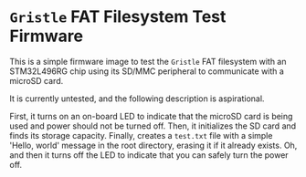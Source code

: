# `Gristle` FAT Filesystem Test Firmware

This is a simple firmware image to test the `Gristle` FAT filesystem with an STM32L496RG chip using its SD/MMC peripheral to communicate with a microSD card.

It is currently untested, and the following description is aspirational.

First, it turns on an on-board LED to indicate that the microSD card is being used and power should not be turned off. Then, it initializes the SD card and finds its storage capacity. Finally, creates a `test.txt` file with a simple 'Hello, world' message in the root directory, erasing it if it already exists. Oh, and then it turns off the LED to indicate that you can safely turn the power off.
